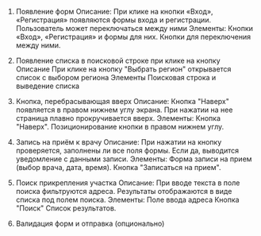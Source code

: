 1. Появление форм
Описание:
При клике на кнопки  «Вход», «Регистрация» появляются формы входа и регистрации. Пользователь может переключаться между ними
Элементы:
Кнопки «Вход», «Регистрация» и формы для них. Кнопки для переключения между ними.

2. Появление списка в поисковой строке при клике на кнопку
Описание
При клике на кнопку "Выбрать регион" открывается список с выбором региона
Элементы
Поисковая строка и выведение списка

3. Кнопка, перебрасывающая вверх
Описание:
Кнопка "Наверх" появляется в правом нижнем углу экрана. При нажатии на нее страница плавно прокручивается вверх.
Элементы:
Кнопка "Наверх".
Позиционирование кнопки в правом нижнем углу.

4. Запись на приём к врачу
Описание:
При нажатии на кнопку проверяется, заполнены ли все поля формы. Если да, выводится уведомление с данными записи.
Элементы:
Форма записи на прием (выбор врача, дата, время).
Кнопка "Записаться на прием".

5. Поиск прикрепления участка
Описание:
При вводе текста в поле поиска фильтруются адреса. Результаты отображаются в виде списка под полем поиска.
Элементы: 
Поле ввода адреса
Кнопка "Поиск" 
Список результатов.

6. Валидация форм и отправка (опционально)
